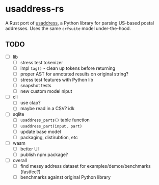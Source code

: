 # usaddress-rs

A Rust port of [usaddress](https://github.com/datamade/usaddress), a Python library for parsing US-based postal addresses. Uses the same `crfsuite` model under-the-hood.

## TODO

- [ ] lib
  - [ ] stress test tokenizer
  - [ ] impl `tag()` - clean up tokens before returning
  - [ ] proper AST for annotated results on original string?
  - [ ] stress test features with Python lib
  - [ ] snapshot tests
  - [ ] new custom model niput
- [ ] cli
  - [ ] use clap?
  - [ ] maybe read in a CSV? idk
- [ ] sqlite
  - [ ] `usaddress_parts()` table function
  - [ ] `usaddress_part(input, part)`
  - [ ] update base model
  - [ ] packaging, distirubtion, etc
- [ ] wasm
  - [ ] better UI
  - [ ] publish npm package?
- [ ] overall
  - [ ] find messy address dataset for examples/demos/benchmarks (fastfec?)
  - [ ] benchmarks against original Python library
